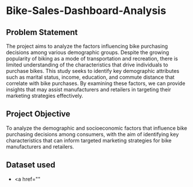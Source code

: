 # Bike-Sales-Dashboard-Analysis
## Problem Statement
The project aims to analyze the factors influencing bike purchasing decisions among various demographic groups. Despite the growing popularity of biking as a mode of transportation and recreation, there is limited understanding of the characteristics that drive individuals to purchase bikes. This study seeks to identify key demographic attributes such as marital status, income, education, and commute distance that correlate with bike purchases. By examining these factors, we can provide insights that may assist manufacturers and retailers in targeting their marketing strategies effectively.

## Project Objective
To analyze the demographic and socioeconomic factors that influence bike purchasing decisions among consumers, with the aim of identifying key characteristics that can inform targeted marketing strategies for bike manufacturers and retailers.

## Dataset used
- <a href=""
